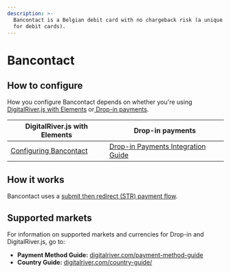 ```yaml
---
description: >-
  Bancontact is a Belgian debit card with no chargeback risk (a unique feature
  for debit cards).
---
```


# Bancontact

## How to configure

How you configure Bancontact depends on whether you're using [DigitalRiver.js with Elements](../payments-solutions/digitalriver.js/) or[ Drop-in payments](../payments-solutions/drop-in/).&#x20;

| DigitalRiver.js with Elements                                                                             | Drop-in payments                                                                                 |
| --------------------------------------------------------------------------------------------------------- | ------------------------------------------------------------------------------------------------ |
| [Configuring Bancontact](../payments-solutions/digitalriver.js/payment-methods/configuring-bancontact.md) | [Drop-in Payments Integration Guide](../payments-solutions/drop-in/drop-in-integration-guide.md) |

## How it works

Bancontact uses a [submit then redirect (STR) payment flow](../building-your-workflows/flows-by-payment-type.md#submit-then-redirect-str-payment-flow).

## Supported markets

For information on supported markets and currencies for Drop-in and DigitalRiver.js, go to:&#x20;

* **Payment Method Guide:** [digitalriver.com/payment-method-guide](https://www.digitalriver.com/payment-method/bancontact/)
* **Country Guide:** [digitalriver.com/country-guide/](https://www.digitalriver.com/country-guide/)
